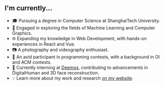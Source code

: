 ## I'm currently...

- 🎓 Pursuing a degree in Computer Science at ShanghaiTech University.
- 🌱 Engaged in exploring the fields of Machine Learning and Computer Graphics.
- 🌐 Expanding my knowledge in Web Development, with hands-on experiences in React and Vue.
- 📷 A photography and videography enthusiast.
- 🎈 An avid participant in programming contests, with a background in OI and ACM contests.
- 💼 Currently interning at [Deemos](https://deemos.com/), contributing to advancements in DigitalHuman and 3D face reconstruction.
- 💡 Learn more about my work and research [on my website](https://clarivy.github.io/).